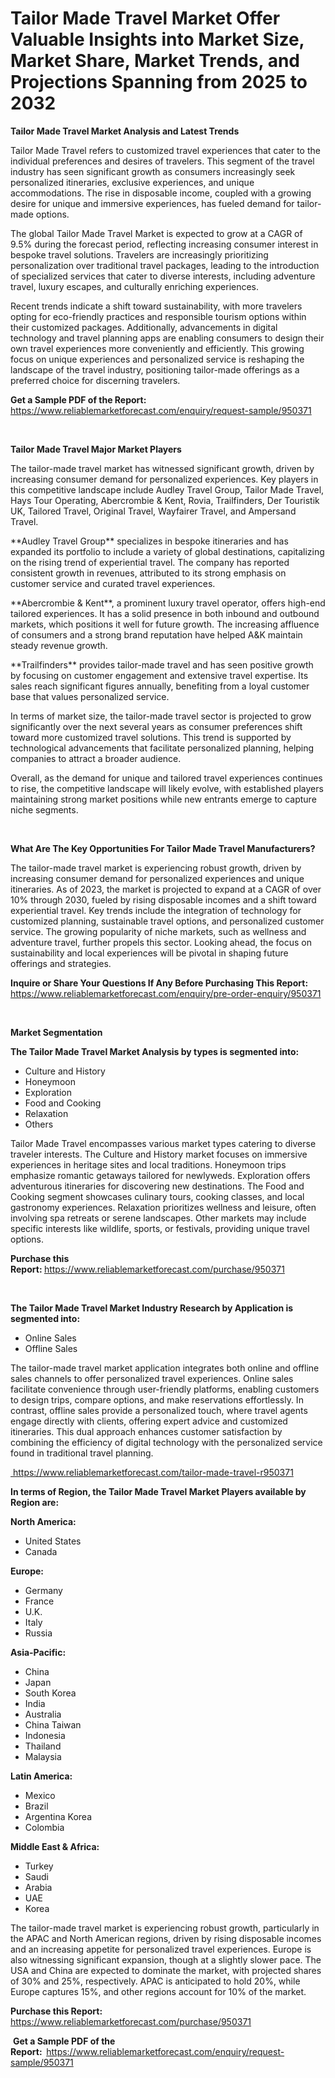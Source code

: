 <p><h1>Tailor Made Travel Market Offer Valuable Insights into Market Size, Market Share, Market Trends, and Projections Spanning from 2025 to 2032</h1></p><p><strong>Tailor Made Travel Market Analysis and Latest Trends</strong></p>
<p><p>Tailor Made Travel refers to customized travel experiences that cater to the individual preferences and desires of travelers. This segment of the travel industry has seen significant growth as consumers increasingly seek personalized itineraries, exclusive experiences, and unique accommodations. The rise in disposable income, coupled with a growing desire for unique and immersive experiences, has fueled demand for tailor-made options. </p><p>The global Tailor Made Travel Market is expected to grow at a CAGR of 9.5% during the forecast period, reflecting increasing consumer interest in bespoke travel solutions. Travelers are increasingly prioritizing personalization over traditional travel packages, leading to the introduction of specialized services that cater to diverse interests, including adventure travel, luxury escapes, and culturally enriching experiences. </p><p>Recent trends indicate a shift toward sustainability, with more travelers opting for eco-friendly practices and responsible tourism options within their customized packages. Additionally, advancements in digital technology and travel planning apps are enabling consumers to design their own travel experiences more conveniently and efficiently. This growing focus on unique experiences and personalized service is reshaping the landscape of the travel industry, positioning tailor-made offerings as a preferred choice for discerning travelers.</p></p>
<p><strong>Get a Sample PDF of the Report:&nbsp;</strong> <a href="https://www.reliablemarketforecast.com/enquiry/request-sample/950371?utm_campaign=3222&utm_medium=2&utm_source=Github&utm_content=ia&utm_term=18042025&utm_id=tailor-made-travel">https://www.reliablemarketforecast.com/enquiry/request-sample/950371</a></p>
<p>&nbsp;</p>
<p><strong>Tailor Made Travel Major Market Players</strong></p>
<p><p>The tailor-made travel market has witnessed significant growth, driven by increasing consumer demand for personalized experiences. Key players in this competitive landscape include Audley Travel Group, Tailor Made Travel, Hays Tour Operating, Abercrombie & Kent, Rovia, Trailfinders, Der Touristik UK, Tailored Travel, Original Travel, Wayfairer Travel, and Ampersand Travel. </p><p>**Audley Travel Group** specializes in bespoke itineraries and has expanded its portfolio to include a variety of global destinations, capitalizing on the rising trend of experiential travel. The company has reported consistent growth in revenues, attributed to its strong emphasis on customer service and curated travel experiences.</p><p>**Abercrombie & Kent**, a prominent luxury travel operator, offers high-end tailored experiences. It has a solid presence in both inbound and outbound markets, which positions it well for future growth. The increasing affluence of consumers and a strong brand reputation have helped A&K maintain steady revenue growth.</p><p>**Trailfinders** provides tailor-made travel and has seen positive growth by focusing on customer engagement and extensive travel expertise. Its sales reach significant figures annually, benefiting from a loyal customer base that values personalized service.</p><p>In terms of market size, the tailor-made travel sector is projected to grow significantly over the next several years as consumer preferences shift toward more customized travel solutions. This trend is supported by technological advancements that facilitate personalized planning, helping companies to attract a broader audience.</p><p>Overall, as the demand for unique and tailored travel experiences continues to rise, the competitive landscape will likely evolve, with established players maintaining strong market positions while new entrants emerge to capture niche segments.</p></p>
<p>&nbsp;</p>
<p><strong>What Are The Key Opportunities For Tailor Made Travel Manufacturers?</strong></p>
<p><p>The tailor-made travel market is experiencing robust growth, driven by increasing consumer demand for personalized experiences and unique itineraries. As of 2023, the market is projected to expand at a CAGR of over 10% through 2030, fueled by rising disposable incomes and a shift toward experiential travel. Key trends include the integration of technology for customized planning, sustainable travel options, and personalized customer service. The growing popularity of niche markets, such as wellness and adventure travel, further propels this sector. Looking ahead, the focus on sustainability and local experiences will be pivotal in shaping future offerings and strategies.</p></p>
<p><strong>Inquire or Share Your Questions If Any Before Purchasing This Report:</strong> <a href="https://www.reliablemarketforecast.com/enquiry/pre-order-enquiry/950371?utm_campaign=3222&utm_medium=2&utm_source=Github&utm_content=ia&utm_term=18042025&utm_id=tailor-made-travel">https://www.reliablemarketforecast.com/enquiry/pre-order-enquiry/950371</a></p>
<p>&nbsp;</p>
<p><strong>Market Segmentation</strong></p>
<p><strong>The Tailor Made Travel Market Analysis by types is segmented into:</strong></p>
<p><ul><li>Culture and History</li><li>Honeymoon</li><li>Exploration</li><li>Food and Cooking</li><li>Relaxation</li><li>Others</li></ul></p>
<p><p>Tailor Made Travel encompasses various market types catering to diverse traveler interests. The Culture and History market focuses on immersive experiences in heritage sites and local traditions. Honeymoon trips emphasize romantic getaways tailored for newlyweds. Exploration offers adventurous itineraries for discovering new destinations. The Food and Cooking segment showcases culinary tours, cooking classes, and local gastronomy experiences. Relaxation prioritizes wellness and leisure, often involving spa retreats or serene landscapes. Other markets may include specific interests like wildlife, sports, or festivals, providing unique travel options.</p></p>
<p><strong>Purchase this Report:&nbsp;</strong><a href="https://www.reliablemarketforecast.com/purchase/950371?utm_campaign=3222&utm_medium=2&utm_source=Github&utm_content=ia&utm_term=18042025&utm_id=tailor-made-travel">https://www.reliablemarketforecast.com/purchase/950371</a></p>
<p>&nbsp;</p>
<p><strong>The Tailor Made Travel Market Industry Research by Application is segmented into:</strong></p>
<p><ul><li>Online Sales</li><li>Offline Sales</li></ul></p>
<p><p>The tailor-made travel market application integrates both online and offline sales channels to offer personalized travel experiences. Online sales facilitate convenience through user-friendly platforms, enabling customers to design trips, compare options, and make reservations effortlessly. In contrast, offline sales provide a personalized touch, where travel agents engage directly with clients, offering expert advice and customized itineraries. This dual approach enhances customer satisfaction by combining the efficiency of digital technology with the personalized service found in traditional travel planning.</p></p>
<p><a href="https://www.reliablemarketforecast.com/tailor-made-travel-r950371?utm_campaign=3222&utm_medium=2&utm_source=Github&utm_content=ia&utm_term=18042025&utm_id=tailor-made-travel">&nbsp;https://www.reliablemarketforecast.com/tailor-made-travel-r950371</a></p>
<p><strong>In terms of Region, the Tailor Made Travel Market Players available by Region are:</strong></p>
<p>
    <p> <strong> North America: </strong>
        <ul>
            <li>United States</li>
            <li>Canada</li>
        </ul>
        </p> 
    <p> <strong> Europe: </strong>
        <ul>
            <li>Germany</li>
            <li>France</li>
            <li>U.K.</li>
            <li>Italy</li>
            <li>Russia</li>
        </ul>
        </p> 
    <p> <strong> Asia-Pacific: </strong>
        <ul>
            <li>China</li>
            <li>Japan</li>
            <li>South Korea</li>
            <li>India</li>
            <li>Australia</li>
            <li>China Taiwan</li>
            <li>Indonesia</li>
            <li>Thailand</li>
            <li>Malaysia</li>
        </ul>
        </p> 
    <p> <strong> Latin America: </strong>
        <ul>
            <li>Mexico</li>
            <li>Brazil</li>
            <li>Argentina Korea</li>
            <li>Colombia</li>
        </ul>
        </p> 
    <p> <strong> Middle East & Africa: </strong>
        <ul>
            <li>Turkey</li>
            <li>Saudi</li>
            <li>Arabia</li>
            <li>UAE</li>
            <li>Korea</li>
        </ul>
    </p>
    </p>
<p><p>The tailor-made travel market is experiencing robust growth, particularly in the APAC and North American regions, driven by rising disposable incomes and an increasing appetite for personalized travel experiences. Europe is also witnessing significant expansion, though at a slightly slower pace. The USA and China are expected to dominate the market, with projected shares of 30% and 25%, respectively. APAC is anticipated to hold 20%, while Europe captures 15%, and other regions account for 10% of the market.</p></p>
<p><strong>Purchase this Report: </strong><a href="https://www.reliablemarketforecast.com/purchase/950371?utm_campaign=3222&utm_medium=2&utm_source=Github&utm_content=ia&utm_term=18042025&utm_id=tailor-made-travel">https://www.reliablemarketforecast.com/purchase/950371</a></p>
<p>&nbsp;<strong>Get a Sample PDF of the Report:&nbsp;&nbsp;</strong><a href="https://www.reliablemarketforecast.com/enquiry/request-sample/950371?utm_campaign=3222&utm_medium=2&utm_source=Github&utm_content=ia&utm_term=18042025&utm_id=tailor-made-travel">https://www.reliablemarketforecast.com/enquiry/request-sample/950371</a></p>
<p><strong></strong></p>
<p><p></p><p></p><p></p></p>